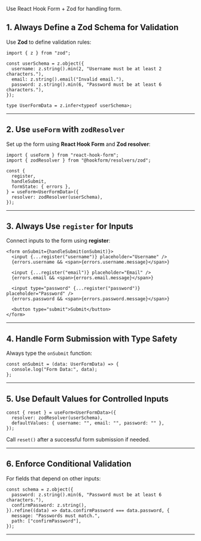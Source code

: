 Use React Hook Form + Zod for handling form.

## 1. Always Define a Zod Schema for Validation  

Use **Zod** to define validation rules:  

```tsx
import { z } from "zod";

const userSchema = z.object({
  username: z.string().min(2, "Username must be at least 2 characters."),
  email: z.string().email("Invalid email."),
  password: z.string().min(6, "Password must be at least 6 characters."),
});

type UserFormData = z.infer<typeof userSchema>;
```

---

## 2. Use `useForm` with `zodResolver`  

Set up the form using **React Hook Form** and **Zod resolver**:  

```tsx
import { useForm } from "react-hook-form";
import { zodResolver } from "@hookform/resolvers/zod";

const {
  register,
  handleSubmit,
  formState: { errors },
} = useForm<UserFormData>({
  resolver: zodResolver(userSchema),
});
```

---

## 3. Always Use `register` for Inputs  

Connect inputs to the form using **register**:  

```tsx
<form onSubmit={handleSubmit(onSubmit)}>
  <input {...register("username")} placeholder="Username" />
  {errors.username && <span>{errors.username.message}</span>}

  <input {...register("email")} placeholder="Email" />
  {errors.email && <span>{errors.email.message}</span>}

  <input type="password" {...register("password")} placeholder="Password" />
  {errors.password && <span>{errors.password.message}</span>}

  <button type="submit">Submit</button>
</form>
```

---

## 4. Handle Form Submission with Type Safety  

Always type the `onSubmit` function:  

```tsx
const onSubmit = (data: UserFormData) => {
  console.log("Form Data:", data);
};
```

---

## 5. Use Default Values for Controlled Inputs  

```tsx
const { reset } = useForm<UserFormData>({
  resolver: zodResolver(userSchema),
  defaultValues: { username: "", email: "", password: "" },
});
```

Call `reset()` after a successful form submission if needed.

---

## 6. Enforce Conditional Validation  

For fields that depend on other inputs:  

```tsx
const schema = z.object({
  password: z.string().min(6, "Password must be at least 6 characters."),
  confirmPassword: z.string(),
}).refine((data) => data.confirmPassword === data.password, {
  message: "Passwords must match.",
  path: ["confirmPassword"],
});
```

---